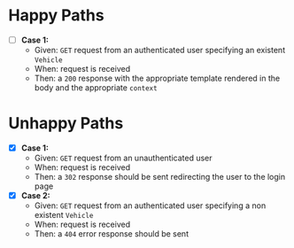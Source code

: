 # Happy Paths
- [ ] **Case 1:**
	- Given: `GET` request from an authenticated user specifying an existent `Vehicle`
	- When: request is received
	- Then: a `200` response with the appropriate template rendered in the body and the appropriate `context`
# Unhappy Paths
- [x] **Case 1:**
	- Given: `GET` request from an unauthenticated user
	- When: request is received
	- Then: a `302` response should be sent redirecting the user to the login page
- [x] **Case 2:**
	- Given: `GET` request from an authenticated user specifying a non existent `Vehicle`
	- When: request is received
	- Then: a `404` error response should be sent
